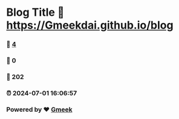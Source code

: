 # Blog Title :link: https://Gmeekdai.github.io/blog 
### :page_facing_up: [4](https://Gmeekdai.github.io/blog/tag.html) 
### :speech_balloon: 0 
### :hibiscus: 202 
### :alarm_clock: 2024-07-01 16:06:57 
### Powered by :heart: [Gmeek](https://github.com/Meekdai/Gmeek)
